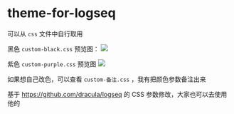 # theme-for-logseq
可以从 `css` 文件中自行取用

黑色 `custom-black.css`
预览图：
![](https://github.com/dale502/Le-theme-logseq/blob/main/black.jpg?raw=true)

紫色 `custom-purple.css`
预览图
![](https://github.com/dale502/Le-theme-logseq/blob/main/purple.jpg?raw=true)

如果想自己改色，可以查看 `custom-备注.css` ，我有把颜色参数备注出来

基于 https://github.com/dracula/logseq 的 CSS 参数修改，大家也可以去使用他的
